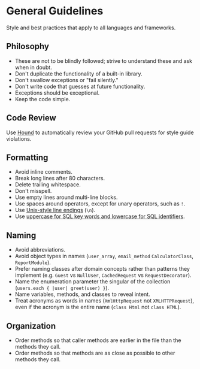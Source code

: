 # General Guidelines

Style and best practices that apply to all languages and frameworks.

## Philosophy

- These are not to be blindly followed; strive to understand these and ask when
  in doubt.
- Don't duplicate the functionality of a built-in library.
- Don't swallow exceptions or "fail silently."
- Don't write code that guesses at future functionality.
- Exceptions should be exceptional.
- Keep the code simple.

## Code Review

Use [Hound] to automatically review your GitHub pull requests for style guide
violations.

[hound]: https://houndci.com

## Formatting

- Avoid inline comments.
- Break long lines after 80 characters.
- Delete trailing whitespace.
- Don't misspell.
- Use empty lines around multi-line blocks.
- Use spaces around operators, except for unary operators, such as `!`.
- Use [Unix-style line endings] (`\n`).
- Use [uppercase for SQL key words and lowercase for SQL identifiers].

[uppercase for sql key words and lowercase for sql identifiers]: http://www.postgresql.org/docs/9.2/static/sql-syntax-lexical.html#SQL-SYNTAX-IDENTIFIERS
[unix-style line endings]: http://unix.stackexchange.com/questions/23903/should-i-end-my-text-script-files-with-a-newline

## Naming

- Avoid abbreviations.
- Avoid object types in names (`user_array`, `email_method` `CalculatorClass`,
  `ReportModule`).
- Prefer naming classes after domain concepts rather than patterns they
  implement (e.g. `Guest` vs `NullUser`, `CachedRequest` vs `RequestDecorator`).
- Name the enumeration parameter the singular of the collection (`users.each { |user| greet(user) }`).
- Name variables, methods, and classes to reveal intent.
- Treat acronyms as words in names (`XmlHttpRequest` not `XMLHTTPRequest`), even
  if the acronym is the entire name (`class Html` not `class HTML`).

## Organization

- Order methods so that caller methods are earlier in the file than the methods
  they call.
- Order methods so that methods are as close as possible to other methods they
  call.
